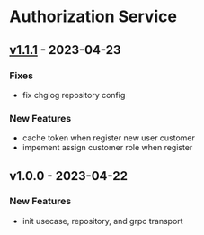 # Authorization Service


<a name="v1.1.1"></a>
## [v1.1.1] - 2023-04-23
### Fixes
- fix chglog repository config

### New Features
- cache token when register new user customer
- impement assign customer role when register


<a name="v1.0.0"></a>
## v1.0.0 - 2023-04-22
### New Features
- init usecase, repository, and grpc transport


[Unreleased]: https://github.com/bagastri07/authorization-service/compare/v1.1.1...HEAD
[v1.1.1]: https://github.com/bagastri07/authorization-service/compare/v1.0.0...v1.1.1
